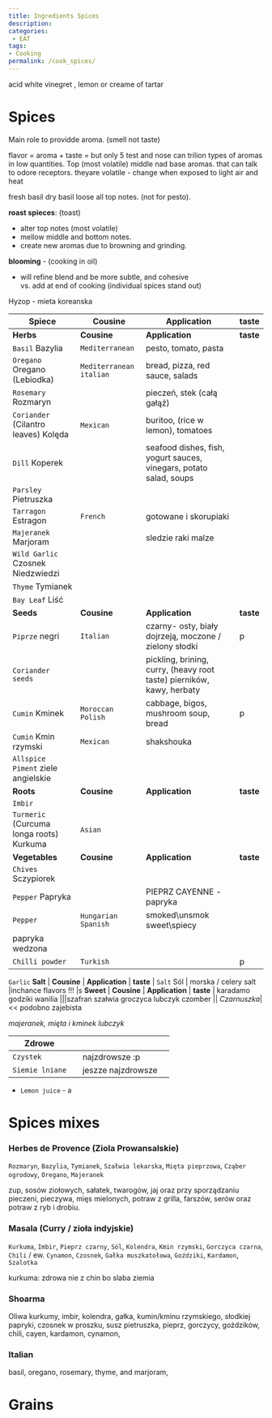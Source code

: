 ```yaml
---
title: Ingredients Spices
description:
categories:
 - EAT
tags:
- Cooking
permalink: /cook_spices/
---
```

acid white vinegret , lemon or creame of tartar

# Spices
Main role to providde aroma. (smell not taste)

flavor = aroma + taste = but only 5 test and nose can trilion types of aromas in low quantities.  Top (most volatile) middle nad base aromas. that can talk to odore receptors.
theyare volatile - change when exposed to light air and heat   


fresh basil
dry basil loose all top notes. (not for pesto).

**roast spieces**: (toast)
- alter top notes (most volatile)
- mellow middle and bottom notes.
- create new aromas due to browning and grinding.

**blooming** - (cooking in oil)
- will refine blend and be more subtle, and cohesive   
vs. add at end of cooking (individual spices stand out)

Hyzop - mieta koreanska

|Spiece|Cousine|Application|taste|
|-|-|-|-|
**Herbs**  | **Cousine** | **Application** | **taste** |
`Basil` Bazylia | `Mediterranean` | pesto, tomato, pasta
`Oregano` Oregano (Lebiodka) | `Mediterranean` `italian`  | bread, pizza, red sauce, salads
`Rosemary` Rozmaryn |  | pieczeń, stek (całą gałąź)
`Coriander` (Cilantro leaves)  Kolęda  | `Mexican`  |  buritoo, (rice w lemon), tomatoes
`Dill`  Koperek  |  | seafood dishes, fish, yogurt sauces, vinegars, potato salad, soups
`Parsley` Pietruszka |
`Tarragon` Estragon | `French` | gotowane i skorupiaki
`Majeranek` Marjoram |   | sledzie raki malze
`Wild Garlic` Czosnek Niedzwiedzi |  |
`Thyme` Tymianek ||
`Bay Leaf` Liść |
**Seeds**  | **Cousine** | **Application** | **taste** |
`Piprze` negri |`Italian` | czarny- osty, biały dojrzeją, moczone / zielony słodki | p
`Coriander seeds` | | pickling, brining, curry, (heavy root taste) pierników, kawy, herbaty
`Cumin` Kminek | `Moroccan`  `Polish` |cabbage, bigos, mushroom soup, bread | p
`Cumin` Kmin rzymski | `Mexican` | shakshouka
`Allspice` `Piment`  ziele angielskie|
**Roots**  | **Cousine** | **Application** | **taste** |
`Imbir` ||
`Turmeric` (Curcuma longa roots) Kurkuma |`Asian`|
**Vegetables**  | **Cousine** | **Application** | **taste** |
`Chives` Sczypiorek |
`Pepper` Papryka| | PIEPRZ CAYENNE - papryka |
`Pepper` |  `Hungarian` `Spanish` | smoked\unsmok sweet\spiecy  |
papryka wedzona |
`Chilli powder` | `Turkish` | | p
`Garlic`
**Salt**  | **Cousine** | **Application** | **taste** |
`Salt` Sól | morska / celery salt |inchance flavors !!! |s
**Sweet**  | **Cousine** | **Application** | **taste** |
karadamo godziki wanilia
|||szafran szałwia groczyca lubczyk czomber ||
_Czarnuszka_| << podobno zajebista

 _majeranek, mięta i kminek_
_lubczyk_

|Zdrowe||||
|-|-|-|-|
`Czystek` |  |  najzdrowsze :p
`Siemie lniane` | |  jeszze najzdrowsze |


- `Lemon juice` -  a  



# Spices mixes

### Herbes de Provence (Ziola Prowansalskie)
`Rozmaryn`, `Bazylia`, `Tymianek`, `Szałwia lekarska`, `Mięta pieprzowa`, `Cząber ogrodowy`, `Oregano`, `Majeranek`

zup, sosów ziołowych, sałatek, twarogów, jaj oraz przy sporządzaniu pieczeni, pieczywa, mięs mielonych, potraw z grilla, farszów, serów oraz potraw z ryb i drobiu.


### Masala (Curry / zioła indyjskie)
`Kurkuma`, `Imbir`, `Pieprz czarny`, `Sól`, `Kolendra`, `Kmin rzymski`, `Gorczyca czarna`, `Chili` / ew. `Cynamon`, `Czosnek`, `Gałka muszkatołowa`, `Goździki`, `Kardamon`, `Szalotka`

kurkuma: zdrowa nie z chin bo slaba ziemia

### Shoarma
Oliwa
kurkumy,  imbir, kolendra, gałka, kumin/kminu rzymskiego, słodkiej papryki, czosnek w proszku, susz pietruszka, pieprz,
gorczycy, goździków, chili, cayen, kardamon, cynamon,

### Italian

basil, oregano, rosemary, thyme, and marjoram,



# Grains
